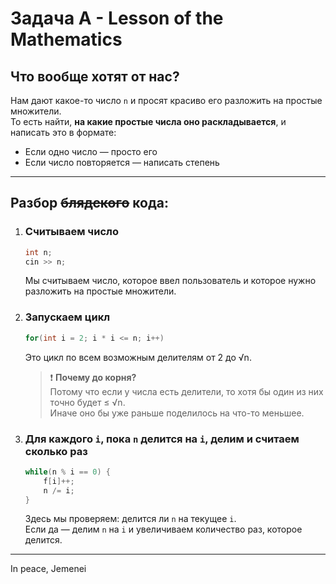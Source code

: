 # Задача A - Lesson of the Mathematics

## Что вообще хотят от нас?
Нам дают какое-то число `n` и просят красиво его разложить на простые множители.  
То есть найти, **на какие простые числа оно раскладывается**, и написать это в формате:

- Если одно число — просто его
- Если число повторяется — написать степень

---

## Разбор <del>блядского</del> кода:

1. ### Считываем число
   ```cpp
   int n;
   cin >> n;
   ```
   Мы считываем число, которое ввел пользователь и которое нужно разложить на простые множители.

2. ### Запускаем цикл
   ```cpp
   for(int i = 2; i * i <= n; i++)
   ```
   Это цикл по всем возможным делителям от 2 до √n.

   > ❗ **Почему до корня?**  
   > Потому что если у числа есть делители, то хотя бы один из них точно будет ≤ √n.  
   > Иначе оно бы уже раньше поделилось на что-то меньшее.

3. ### Для каждого `i`, пока `n` делится на `i`, делим и считаем сколько раз
   ```cpp
   while(n % i == 0) {
       f[i]++;
       n /= i;
   }
   ```
   Здесь мы проверяем: делится ли `n` на текущее `i`.  
   Если да — делим `n` на `i` и увеличиваем количество раз, которое делится.

---

In peace, Jemenei

